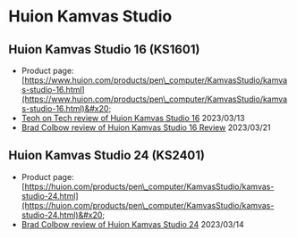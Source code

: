 # Huion Kamvas Studio

## Huion Kamvas Studio 16 (KS1601)

* Product page: [https://www.huion.com/products/pen\_computer/KamvasStudio/kamvas-studio-16.html](https://www.huion.com/products/pen\_computer/KamvasStudio/kamvas-studio-16.html)&#x20;
* [Teoh on Tech review of Huion Kamvas Studio 16](https://youtu.be/35nqNXZs0Fk) 2023/03/13
* [Brad Colbow review of Huion Kamvas Studio 16 Review](https://youtu.be/KO72uuKHZU8) 2023/03/21

## Huion Kamvas Studio 24 (KS2401)

* Product page: [https://huion.com/products/pen\_computer/KamvasStudio/kamvas-studio-24.html](https://huion.com/products/pen\_computer/KamvasStudio/kamvas-studio-24.html)&#x20;
* [Brad Colbow review of Huion Kamvas Studio 24](https://youtu.be/sSRoVgFl0UU) 2023/03/14
